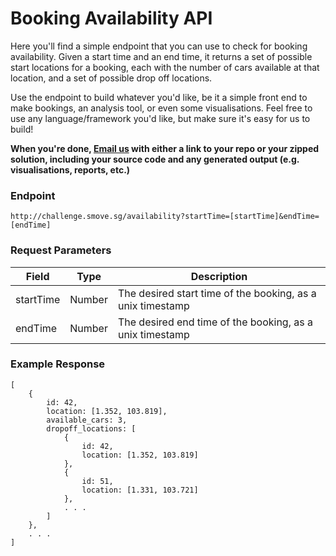# Booking Availability API
Here you'll find a simple endpoint that you can use to check for booking availability. Given a start time and an end time, it returns a set of possible start locations for a booking, each with the number of cars available at that location, and a set of possible drop off locations.

Use the endpoint to build whatever you'd like, be it a simple front end to make bookings, an analysis tool, or even some visualisations. Feel free to use any language/framework you'd like, but make sure it's easy for us to build!

**When you're done, [Email us](mailto:hr@smove.sg) with either a link to your repo or your zipped solution, including your source code and any generated output (e.g. visualisations, reports, etc.)**

### Endpoint
```
http://challenge.smove.sg/availability?startTime=[startTime]&endTime=[endTime]
```

### Request Parameters
| Field        | Type         | Description  |
| ------------- |-------------| -----|
| startTime      | Number | The desired start time of the booking, as a unix timestamp |
| endTime      | Number | The desired end time of the booking, as a unix timestamp |

### Example Response
```
[
	{
		id: 42,
		location: [1.352, 103.819],
		available_cars: 3,
		dropoff_locations: [
			{ 
				id: 42,
				location: [1.352, 103.819]
			},
			{ 
				id: 51,
				location: [1.331, 103.721]
			},
			. . .
		]
	},
	. . .
]
```
